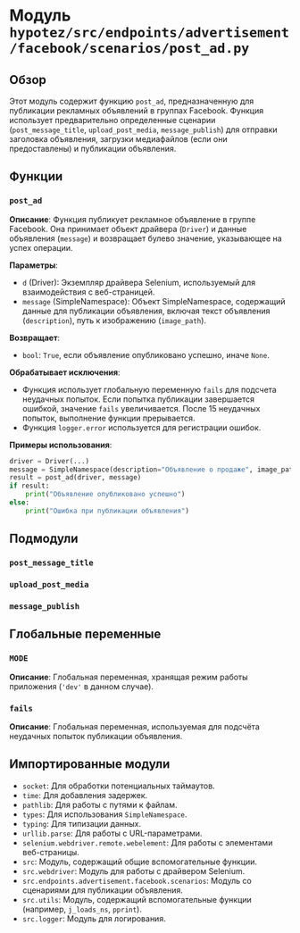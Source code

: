 # Модуль `hypotez/src/endpoints/advertisement/facebook/scenarios/post_ad.py`

## Обзор

Этот модуль содержит функцию `post_ad`, предназначенную для публикации рекламных объявлений в группах Facebook.  Функция использует предварительно определенные сценарии (`post_message_title`, `upload_post_media`, `message_publish`) для отправки заголовка объявления, загрузки медиафайлов (если они предоставлены) и публикации объявления.

## Функции

### `post_ad`

**Описание**: Функция публикует рекламное объявление в группе Facebook. Она принимает объект драйвера (`Driver`) и данные объявления (`message`) и возвращает булево значение, указывающее на успех операции.

**Параметры**:

- `d` (Driver): Экземпляр драйвера Selenium, используемый для взаимодействия с веб-страницей.
- `message` (SimpleNamespace): Объект SimpleNamespace, содержащий данные для публикации объявления, включая текст объявления (`description`), путь к изображению (`image_path`).

**Возвращает**:

- `bool`: `True`, если объявление опубликовано успешно, иначе `None`.

**Обрабатывает исключения**:

- Функция использует глобальную переменную `fails` для подсчета неудачных попыток. Если попытка публикации завершается ошибкой, значение `fails` увеличивается. После 15 неудачных попыток, выполнение функции прерывается. 
-  Функция `logger.error` используется для регистрации ошибок.


**Примеры использования**:

```python
driver = Driver(...)
message = SimpleNamespace(description="Объявление о продаже", image_path="путь/к/изображению.jpg")
result = post_ad(driver, message)
if result:
    print("Объявление опубликовано успешно")
else:
    print("Ошибка при публикации объявления")

```

## Подмодули

### `post_message_title`


### `upload_post_media`


### `message_publish`


## Глобальные переменные

### `MODE`

**Описание**: Глобальная переменная, хранящая режим работы приложения (`'dev'` в данном случае).


### `fails`

**Описание**: Глобальная переменная, используемая для подсчёта неудачных попыток публикации объявления.


## Импортированные модули

- `socket`:  Для обработки потенциальных таймаутов.
- `time`: Для добавления задержек.
- `pathlib`: Для работы с путями к файлам.
- `types`: Для использования `SimpleNamespace`.
- `typing`: Для типизации данных.
- `urllib.parse`: Для работы с URL-параметрами.
- `selenium.webdriver.remote.webelement`: Для работы с элементами веб-страницы.
- `src`:  Модуль, содержащий общие вспомогательные функции.
- `src.webdriver`: Модуль для работы с драйвером Selenium.
- `src.endpoints.advertisement.facebook.scenarios`: Модуль со сценариями для публикации объявления.
- `src.utils`: Модуль, содержащий вспомогательные функции (например, `j_loads_ns`, `pprint`).
- `src.logger`: Модуль для логирования.